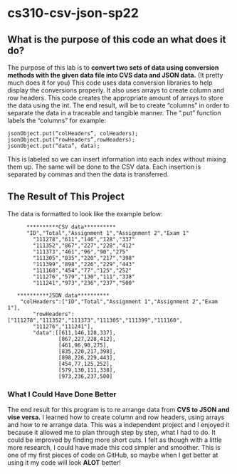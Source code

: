 # cs310-csv-json-sp22
## What is the purpose of this code an what does it do?
The purpose of this lab is to **convert two sets of data using conversion methods with the given data file into CVS data and JSON data.** 
(It pretty much does it for you)
This code uses data conversion libraries to help display the conversions properly. It also uses arrays to create column and row headers. 
This code creates the appropriate amount of  arrays to store the data using the int. 
The end result, will be to create “columns” in order to separate the data in a traceable and tangible manner.
The “.put” function labels the “columns” for example:

	jsonObject.put(“colHeaders”, colHeaders);
	jsonObject.put(“rowHeaders”,rowHeaders);
	jsonObject.put(“data”, data);

This is labeled so we can insert information into each index without mixing them up. 
The same will be done to the CSV data. Each insertion is separated by commas and then the data is transferred. 


## The Result of This Project
The data is formatted to look like the example below:

          **********CSV data**********	        
	      "ID","Total","Assignment 1","Assignment 2","Exam 1"
	        "111278","611","146","128","337"
	        "111352","867","227","228","412"
	        "111373","461","96","90","275"
	        "111305","835","220","217","398"
	        "111399","898","226","229","443"
	        "111160","454","77","125","252"
	        "111276","579","130","111","338"
	        "111241","973","236","237","500"
	        
	   **********JSON data********** 
	   	"colHeaders":["ID","Total","Assignment 1","Assignment 2","Exam 1"],
	        "rowHeaders":["111278","111352","111373","111305","111399","111160",
	        "111276","111241"],
	        "data":[[611,146,128,337],
	                [867,227,228,412],
	                [461,96,90,275],
	                [835,220,217,398],
	                [898,226,229,443],
	                [454,77,125,252],
	                [579,130,111,338],
	                [973,236,237,500]
			
### What I Could Have Done Better
The end result for this program is to re arrange data from **CVS to JSON and vise versa.** 
I learned how to create column and row headers, using arrays and how to re arrange data. 
This was a independent project and I enjoyed it because it allowed me to plan through step by step, what I had to do. 
It could be improved by finding more short cuts. I felt as though with a little more research, I could have made this cod simpler and smoother. 
This is one of my first pieces of code on GitHub, so maybe when I get better at using it my code will look **ALOT** better!
